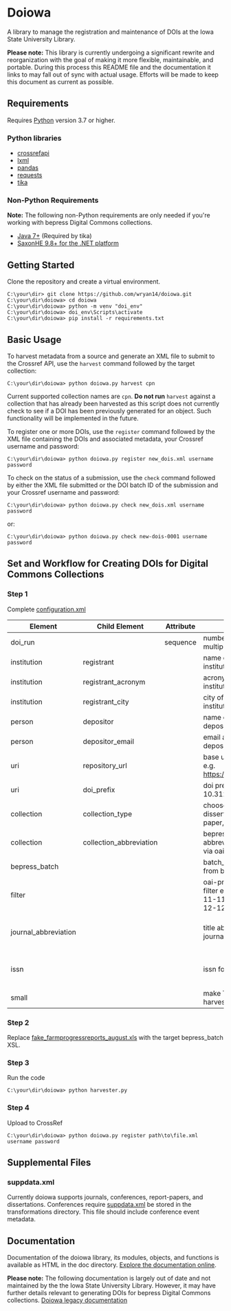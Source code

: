 # Doiowa

A library to manage the registration and maintenance of DOIs at the Iowa
State University Library.

**Please note:** This library is currently undergoing a significant rewrite
and reorganization with the goal of making it more flexible, maintainable,
and portable. During this process this README file and the documentation
it links to may fall out of sync with actual usage. Efforts will be made to
keep this document as current as possible.

## Requirements

Requires [Python](https://www.python.org/) version 3.7 or higher.

### Python libraries

- [crossrefapi](https://github.com/fabiobatalha/crossrefapi)
- [lxml](https://lxml.de/)
- [pandas](http://pandas.pydata.org/)
- [requests](https://2.python-requests.org/en/master/)
- [tika](https://github.com/chrismattmann/tika-python)

### Non-Python Requirements

**Note:** The following non-Python requirements are only needed if you're
working with bepress Digital Commons collections.

- [Java 7+](https://www.java.com/en/) (Required by tika)
- [SaxonHE 9.8+ for the .NET platform](https://www.saxonica.com/download/dotnet.xml)

## Getting Started

Clone the repository and create a virtual environment.

```console
C:\your\dir> git clone https://github.com/wryan14/doiowa.git
C:\your\dir\doiowa> cd doiowa
C:\your\dir\doiowa> python -m venv "doi_env"
C:\your\dir\doiowa> doi_env\Scripts\activate
C:\your\dir\doiowa> pip install -r requirements.txt
```

## Basic Usage

To harvest metadata from a source and generate an XML file to submit
to the Crossref API, use the `harvest` command followed by the target
collection:

```console
C:\your\dir\doiowa> python doiowa.py harvest cpn
```

Current supported collection names are `cpn`. **Do not run** `harvest`
against a collection that has already been harvested as this script does
not currently check to see if a DOI has been previously generated for an
object. Such functionality will be implemented in the future.

To register one or more DOIs, use the `register` command followed by the
XML file containing the DOIs and associated metadata, your Crossref username
and password:

```console
C:\your\dir\doiowa> python doiowa.py register new_dois.xml username password
```

To check on the status of a submission, use the `check` command followed
by either the XML file submitted or the DOI batch ID of the submission and
your Crossref username and password:

```console
C:\your\dir\doiowa> python doiowa.py check new_dois.xml username password
```

or:

```console
C:\your\dir\doiowa> python doiowa.py check new-dois-0001 username password
```

## Set and Workflow for Creating DOIs for Digital Commons Collections

### Step 1

Complete [configuration.xml](infiles/configuration.xml)

| Element | Child Element | Attribute | Description | Required |
|----------------------|-------------------------|-----------|------------------------------------------------------------------------|------------------------------------|
| doi_run |  | sequence | numbered order for multiple transformations | TRUE |
| institution | registrant |  | name of registering institution | TRUE |
| institution | registrant_acronym |  | acronym of registering institution | TRUE |
| institution | registrant_city |  | city of registering institution | TRUE |
| person | depositor |  | name of person depositing metadata | TRUE |
| person | depositor_email |  | email address of person depositing metadata | TRUE |
| uri | repository_url |  | base url of repository. e.g. https://lib.dr.iastate.edu/ | TRUE |
| uri | doi_prefix |  | doi prefix. e.g. 10.31274 | TRUE |
| collection | collection_type |  | choose journal, dissertation, report-paper, or conference | TRUE |
| collection | collection_abbreviation |  | bepress collection abbreviation as found via oai-pmh | TRUE |
| bepress_batch |  |  | batch_revise xls report from bepress | TRUE |
| filter |  |  | oai-pmh formatted date filter e.g.from=2018-11-11&amp;until=2018-12-12 | FALSE |
| journal_abbreviation |  |  | title abbreviation for journals | True for journals; Otherwise False |
| issn |  |  | issn for journals | True for journals; Otherwise False |
| small |  |  | make True if oai-pmh harvest < 100 records | TRUE |

### Step 2

Replace [fake_farmprogressreports_august.xls](infiles/fake_farmprogressreports_august.xls)
with the target bepress_batch XSL.

### Step 3

Run the code

```console
C:\your\dir\doiowa> python harvester.py
```

### Step 4

Upload to CrossRef

```console
C:\your\dir\doiowa> python doiowa.py register path\to\file.xml username password
```

## Supplemental Files

### suppdata.xml

Currently doiowa supports journals, conferences, report-papers, and dissertations.
Conferences require [suppdata.xml](transformations/suppdata.xml) be stored in the
transformations directory.  This file should include conference event metadata.

## Documentation

Documentation of the doiowa library, its modules, objects, and functions is
available as HTML in the doc directory. [Explore the documentation online](http://htmlpreview.github.io/?https://github.com/isu-meta/doiowa/blob/master/doc/doiowa/index.html).

**Please note:** The following documentation is largely out of date and not
maintained by the the Iowa State University Library. However, it may have
further details relevant to generating DOIs for bepress Digital Commons
collections. [Doiowa legacy documentation](https://mddocs.readthedocs.io/en/latest/doiowa.html)
